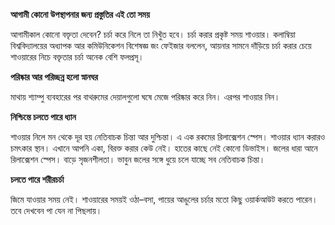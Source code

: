 **আগামী কোনো উপস্থাপনার জন্য প্রস্তুতির এই তো সময়**

আগামীকাল কোনো বক্তৃতা দেবেন? চর্চা করে নিলে তা নিখুঁত হবে। চর্চা করার প্রকৃষ্ট সময় শাওয়ার। কলাম্বিয়া বিশ্ববিদ্যালয়ের অধ্যাপক আর কমিউনিকেশন বিশেষজ্ঞ জং ফেইজার বললেন, আয়নার সামনে দাঁড়িয়ে চর্চা করার চেয়ে শাওয়ারের নিচে বক্তৃতার চর্চা অনেক বেশি ফলপ্রসূ।

**পরিষ্কার আর পরিচ্ছন্ন হলো স্নানঘর**

মাথায় শ্যাম্পু ব্যবহারের পর বাথরুমের দেয়ালগুলো ঘষে মেজে পরিষ্কার করে নিন। এরপর শাওয়ার নিন।

**নিশ্চিন্তে চলতে পারে ধ্যান**

শাওয়ার নিলে মন থেকে দূর হয় নেতিবাচক চিন্তা আর দুশ্চিন্তা। এ এক রকমের রিলাক্সেশন স্পেস। শাওয়ার ধ্যান করারও চমৎকার স্থান। এখানে আপনি একা, বিরক্ত করার কেউ নেই। হাতের কাছে নেই কোনো ডিভাইস। জলের ধারা আনে রিলাক্সেশন স্পেস। বাড়ে সৃজনশীলতা। ভাবুন জলের সঙ্গে ধুয়ে চলে যাচ্ছে সব নেতিবাচক চিন্তা।

**চলতে পারে শরীরচর্চা**

জিমে যাওয়ার সময় নেই। শাওয়ারের সময়ই ওঠা–বসা, পায়ের আঙুলের চর্চার মতো কিছু ওয়ার্কআউট করতে পারেন। তবে দেখবেন পা যেন না পিছলায়।
